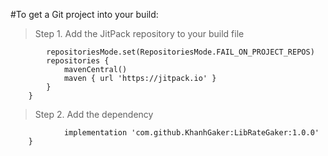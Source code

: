 #To get a Git project into your build:
>Step 1. Add the JitPack repository to your build file
```dependencyResolutionManagement {
		repositoriesMode.set(RepositoriesMode.FAIL_ON_PROJECT_REPOS)
		repositories {
			mavenCentral()
			maven { url 'https://jitpack.io' }
		}
	}
```
>Step 2. Add the dependency
```dependencies {
	        implementation 'com.github.KhanhGaker:LibRateGaker:1.0.0'
	}
```
